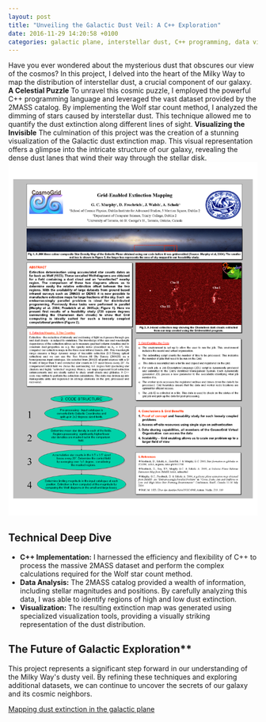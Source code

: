 ```yaml
---
layout: post
title: "Unveiling the Galactic Dust Veil: A C++ Exploration"
date: 2016-11-29 14:20:58 +0100
categories: galactic plane, interstellar dust, C++ programming, data visualization
---
```


Have you ever wondered about the mysterious dust that obscures our view of the cosmos? In this project, I delved into the heart of the Milky Way to map the distribution of interstellar dust, a crucial component of our galaxy.
**A Celestial Puzzle**
To unravel this cosmic puzzle, I employed the powerful C++ programming language and leveraged the vast dataset provided by the 2MASS catalog. By implementing the Wolf star count method, I analyzed the dimming of stars caused by interstellar dust. This technique allowed me to quantify the dust extinction along different lines of sight.
**Visualizing the Invisible**
The culmination of this project was the creation of a stunning visualization of the Galactic dust extinction map. This visual representation offers a glimpse into the intricate structure of our galaxy, revealing the dense dust lanes that wind their way through the stellar disk.
![galaxy](/images/gal.png "Galactic Plane")

## Technical Deep Dive

- **C++ Implementation:** I harnessed the efficiency and flexibility of C++ to process the massive 2MASS dataset and perform the complex calculations required for the Wolf star count method.
- **Data Analysis:** The 2MASS catalog provided a wealth of information, including stellar magnitudes and positions. By carefully analyzing this data, I was able to identify regions of high and low dust extinction.
- **Visualization:** The resulting extinction map was generated using specialized visualization tools, providing a visually striking representation of the dust distribution.

## The Future of Galactic Exploration**

This project represents a significant step forward in our understanding of the Milky Way's dusty veil. By refining these techniques and exploring additional datasets, we can continue to uncover the secrets of our galaxy and its cosmic neighbors.

[Mapping dust extinction in the galactic plane](https://github.com/garethcmurphy/galactic-plane-map)
